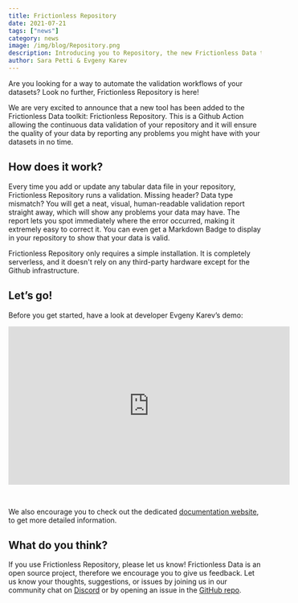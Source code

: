 ```yaml
---
title: Frictionless Repository
date: 2021-07-21
tags: ["news"]
category: news
image: /img/blog/Repository.png
description: Introducing you to Repository, the new Frictionless Data tool that allows you to automate the validation workflows of your datasets.
author: Sara Petti & Evgeny Karev
---
```

Are you looking for a way to automate the validation workflows of your datasets? Look no further, Frictionless Repository is here! 

We are very excited to announce that a new tool has been added to the Frictionless Data toolkit: Frictionless Repository. This is a Github Action allowing the continuous data validation of your repository and it will ensure the quality of your data by reporting any problems you might have with your datasets in no time.

## How does it work?

Every time you add or update any tabular data file in your repository, Frictionless Repository runs a validation. Missing header? Data type mismatch? You will get a neat, visual,  human-readable validation report straight away, which will show any problems your data may have. The report lets you spot immediately where the error occurred, making it extremely easy to correct it. You can even get a Markdown Badge to display in your repository to show that your data is valid.

Frictionless Repository only requires a simple installation. It is completely serverless, and it doesn't rely on any third-party hardware except for the Github infrastructure. 

## Let’s go!

Before you get started, have a look at developer Evgeny Karev’s demo:

<iframe width="560" height="315" src="https://www.youtube.com/embed/kXA4hmuF57c" title="YouTube video player" frameborder="0" allow="accelerometer; autoplay; clipboard-write; encrypted-media; gyroscope; picture-in-picture" allowfullscreen></iframe>
<p>&nbsp;</p>

We also encourage you to check out the dedicated [documentation website](https://repository.frictionlessdata.io/), to get more detailed information.

## What do you think?

If you use Frictionless Repository, please let us know! Frictionless Data is an open source project, therefore we encourage you to give us feedback. Let us know your thoughts, suggestions, or issues by joining us in our community chat on [Discord]( https://discord.com/invite/Sewv6av) or by opening an issue in the [GitHub repo](https://github.com/frictionlessdata/repository).

